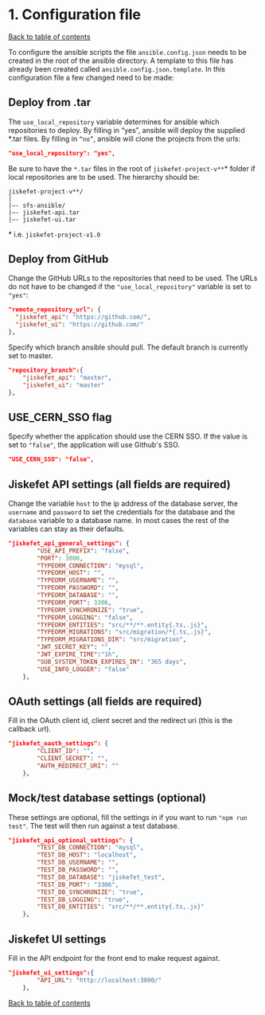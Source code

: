 # 1. Configuration file
[Back to table of contents](../README.md#table-of-contents)

To configure the ansible scripts the file `ansible.config.json` needs to be created in the root of the ansible directory.
A template to this file has already been created called `ansible.config.json.template`. In this configuration file a few changed need to be made:

## Deploy from .tar
The `use_local_repository` variable determines for ansible which repositories to deploy. By filling in “yes”, ansible will deploy the supplied *.tar files. By filling in `“no”`, ansible will clone the projects from the urls:

```json
"use_local_repository": "yes",
```

Be sure to have the `*.tar` files in the root of `jiskefet-project-v**`*  folder if local repositories are to be used. The hierarchy should be:
```
jiskefet-project-v**/
|
|–- sfs-ansible/
|–- jiskefet-api.tar
|–- jiskefet-ui.tar
```

\* i.e. `jiskefet-project-v1.0`

## Deploy from GitHub
Change the GitHub URLs to the repositories that need to be used. The URLs do not have to be changed if the `"use_local_repository"` variable is set to `"yes"`:
```json
"remote_repository_url": {
  "jiskefet_api": "https://github.com/",
  "jiskefet_ui": "https://github.com/"
},
```

Specify which branch ansible should pull. The default branch is currently set to master.
```json
"repository_branch":{
    "jiskefet_api": "master",
    "jiskefet_ui": "master"
},
```

## USE_CERN_SSO flag
Specify whether the application should use the CERN SSO. If the value is set to `"false"`, the application will use Github's SSO.
```json
"USE_CERN_SSO": "false",
```

## Jiskefet API settings (all fields are required)
Change the variable `host` to the ip address of the database server, the `username` and `password` to set the 
credentials for the database and the `database` variable to a database name. In most cases the rest of the variables can stay as their defaults.
```json
"jiskefet_api_general_settings": {
        "USE_API_PREFIX": "false",
        "PORT": 3000,
        "TYPEORM_CONNECTION": "mysql",
        "TYPEORM_HOST": "",
        "TYPEORM_USERNAME": "",
        "TYPEORM_PASSWORD": "",
        "TYPEORM_DATABASE": "",
        "TYPEORM_PORT": 3306,
        "TYPEORM_SYNCHRONIZE": "true",
        "TYPEORM_LOGGING": "false",
        "TYPEORM_ENTITIES": "src/**/**.entity{.ts,.js}",
        "TYPEORM_MIGRATIONS": "src/migration/*{.ts,.js}",
        "TYPEORM_MIGRATIONS_DIR": "src/migration",
        "JWT_SECRET_KEY": "",
        "JWT_EXPIRE_TIME":"1h",
        "SUB_SYSTEM_TOKEN_EXPIRES_IN": "365 days",
        "USE_INFO_LOGGER": "false"
    },
```

## OAuth settings (all fields are required)
Fill in the OAuth client id, client secret and the redirect uri (this is the callback url).
```json
"jiskefet_oauth_settings": {
        "CLIENT_ID": "",
        "CLIENT_SECRET": "",
        "AUTH_REDIRECT_URI": ""
    },
```

## Mock/test database settings (optional)
These settings are optional, fill the settings in if you want to run `"npm run test"`. The test will then run against a test database.
```json
"jiskefet_api_optional_settings": {
        "TEST_DB_CONNECTION": "mysql",
        "TEST_DB_HOST": "localhost",
        "TEST_DB_USERNAME": "",
        "TEST_DB_PASSWORD": "",
        "TEST_DB_DATABASE": "jiskefet_test",
        "TEST_DB_PORT": "3306",
        "TEST_DB_SYNCHRONIZE": "true",
        "TEST_DB_LOGGING": "true",
        "TEST_DB_ENTITIES": "src/**/**.entity{.ts,.js}"
    },
```
## Jiskefet UI settings
Fill in the API endpoint for the front end to make request against.
```json
"jiskefet_ui_settings":{ 
        "API_URL": "http://localhost:3000/"
    },
```

[Back to table of contents](../README.md#table-of-contents)